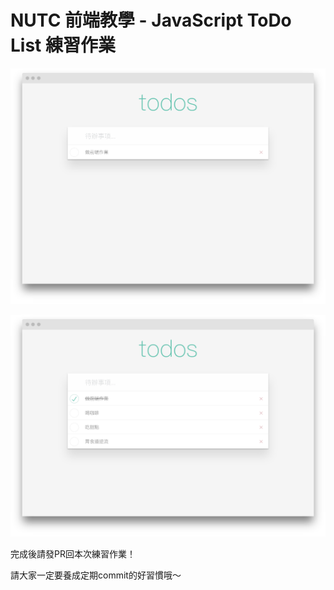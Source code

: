 # NUTC 前端教學 - JavaScript ToDo List 練習作業

![](./assets/screenshot-todolist-1.png)

![](./assets/screenshot-todolist-2.png)

完成後請發PR回本次練習作業！

請大家一定要養成定期commit的好習慣哦～